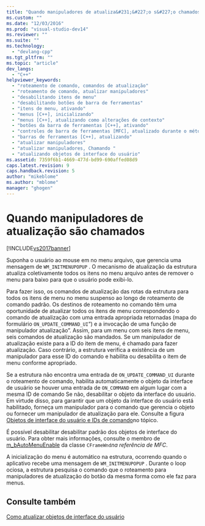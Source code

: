 ```yaml
---
title: "Quando manipuladores de atualiza&#231;&#227;o s&#227;o chamados | Microsoft Docs"
ms.custom: ""
ms.date: "12/03/2016"
ms.prod: "visual-studio-dev14"
ms.reviewer: ""
ms.suite: ""
ms.technology: 
  - "devlang-cpp"
ms.tgt_pltfrm: ""
ms.topic: "article"
dev_langs: 
  - "C++"
helpviewer_keywords: 
  - "roteamento de comando, comandos de atualização"
  - "roteamento de comando, atualizar manipuladores"
  - "desabilitando itens de menu"
  - "desabilitando botões de barra de ferramentas"
  - "itens de menu, ativando"
  - "menus [C++], inicializando"
  - "menus [C++], atualizando como alterações de contexto"
  - "botões da barra de ferramentas [C++], ativando"
  - "controles de barra de ferramentas [MFC], atualizado durante o método OnIdle"
  - "barras de ferramentas [C++], atualizando"
  - "atualizar manipuladores"
  - "atualizar manipuladores, Chamando "
  - "atualizando objetos de interface do usuário"
ms.assetid: 7359f6b1-4669-477d-bd99-690affed08d9
caps.latest.revision: 9
caps.handback.revision: 5
author: "mikeblome"
ms.author: "mblome"
manager: "ghogen"
---
```

# Quando manipuladores de atualiza&#231;&#227;o s&#227;o chamados
[!INCLUDE[vs2017banner](../assembler/inline/includes/vs2017banner.md)]

Suponha o usuário ao mouse em no menu arquivo, que gerencia uma mensagem de `WM_INITMENUPOPUP` .  O mecanismo de atualização da estrutura atualiza coletivamente todos os itens no menu arquivo antes de remover o menu para baixo para que o usuário pode exibi\-lo.  
  
 Para fazer isso, os comandos de atualização das rotas da estrutura para todos os itens de menu no menu suspenso ao longo de roteamento de comando padrão.  Os destinos de roteamento no comando têm uma oportunidade de atualizar todos os itens de menu correspondendo o comando de atualização com uma entrada apropriada retornadas \(mapa do formulário `ON_UPDATE_COMMAND_UI`“\) e a invocação de uma função de manipulador atualização”.  Assim, para um menu com seis itens de menu, seis comandos de atualização são mandados.  Se um manipulador de atualização existe para a ID do item de menu, é chamado para fazer atualização.  Caso contrário, a estrutura verifica a existência de um manipulador para esse ID do comando e habilita ou desabilita o item de menu conforme apropriado.  
  
 Se a estrutura não encontra uma entrada de `ON_UPDATE_COMMAND_UI` durante o roteamento de comando, habilita automaticamente o objeto da interface de usuário se houver uma entrada de `ON_COMMAND` em algum lugar com a mesma ID de comando  Se não, desabilitar o objeto da interface do usuário.  Em virtude disso, para garantir que um objeto da interface do usuário está habilitado, forneça um manipulador para o comando que gerencia o objeto ou fornecer um manipulador de atualização para ele.  Consulte a figura [Objetos de interface do usuário e IDs de comando](../mfc/user-interface-objects-and-command-ids.md)no tópico.  
  
 É possível desabilitar desabilitar padrão dos objetos de interface do usuário.  Para obter mais informações, consulte o membro de [m\_bAutoMenuEnable](../Topic/CFrameWnd::m_bAutoMenuEnable.md) da classe `CFrameWnd`*na referência de MFC*.  
  
 A inicialização do menu é automático na estrutura, ocorrendo quando o aplicativo recebe uma mensagem de `WM_INITMENUPOPUP` .  Durante o loop ociosa, a estrutura pesquisa o comando que o roteamento para manipuladores de atualização do botão da mesma forma como ele faz para menus.  
  
## Consulte também  
 [Como atualizar objetos de interface do usuário](../mfc/how-to-update-user-interface-objects.md)